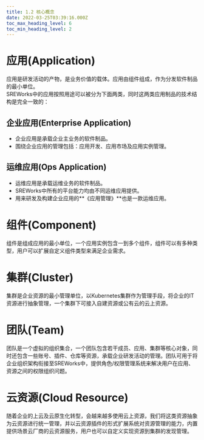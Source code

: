 ```yaml
---
title: 1.2 核心概念
date: 2022-03-25T03:39:16.000Z
toc_max_heading_level: 6
toc_min_heading_level: 2
---
```


<a name="VyVx6"></a>

# 应用(Application)
应用是研发活动的产物，是业务价值的载体。应用由组件组成，作为分发软件制品的最小单位。<br />SREWorks中的应用按照用途可以被分为下面两类，同时这两类应用制品的技术结构是完全一致的：
<a name="VLhF0"></a>

## 企业应用(Enterprise Application)

- 企业应用是承载企业主业务的软件制品。
- 围绕企业应用的管理包括：应用开发、应用市场及应用实例管理。
<a name="JEvE1"></a>

## 运维应用(Ops Application)

- 运维应用是承载运维业务的软件制品。
- SREWorks中所有的平台能力均由不同运维应用提供。
- 用来研发及构建企业应用的**《应用管理》**也是一款运维应用。

<a name="zTFpz"></a>

# 组件(Component)
组件是组成应用的最小单位，一个应用实例包含一到多个组件，组件可以有多种类型，用户可以扩展自定义组件类型来满足企业需求。

<a name="i3CR7"></a>

# 集群(Cluster)
集群是企业资源的最小管理单位，以Kubernetes集群作为管理手段，将企业的IT资源进行抽象管理，一个集群下可接入自建资源或公有云的云上资源。

<a name="BeaP0"></a>

# 团队(Team)
团队是一个虚拟的组织集合，一个团队包含若干成员、应用、集群等核心对象，同时还包含一些账号、插件、仓库等资源，承载企业研发活动的管理。团队可用于将企业组织架构衔接至SREWorks中，提供角色/权限管理系统来解决用户在应用、资源之间的权限组织问题。
<a name="A6lqb"></a>

# 云资源(Cloud Resource)
随着企业的上云及云原生化转型，会越来越多使用云上资源，我们将这类资源抽象为云资源进行统一管理，并以云资源插件的形式扩展系统对资源管理的能力，内置提供场景云厂商的云资源服务，用户也可以自定义实现资源到集群的发现管理。
